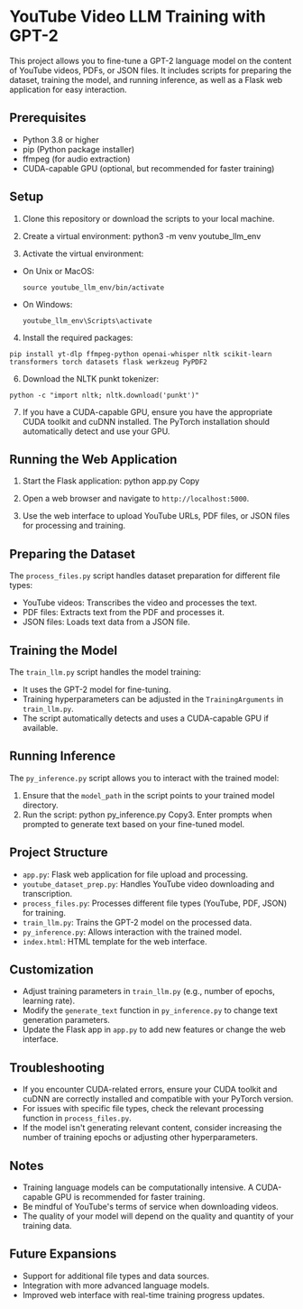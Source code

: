 # YouTube Video LLM Training with GPT-2

This project allows you to fine-tune a GPT-2 language model on the content of YouTube videos, PDFs, or JSON files. It includes scripts for preparing the dataset, training the model, and running inference, as well as a Flask web application for easy interaction.

## Prerequisites

- Python 3.8 or higher
- pip (Python package installer)
- ffmpeg (for audio extraction)
- CUDA-capable GPU (optional, but recommended for faster training)

## Setup

1. Clone this repository or download the scripts to your local machine.

2. Create a virtual environment:
python3 -m venv youtube_llm_env

3. Activate the virtual environment:
- On Unix or MacOS:
  ```
  source youtube_llm_env/bin/activate
  ```
- On Windows:
  ```
  youtube_llm_env\Scripts\activate
  ```

4. Install the required packages:
```
pip install yt-dlp ffmpeg-python openai-whisper nltk scikit-learn transformers torch datasets flask werkzeug PyPDF2
```

6. Download the NLTK punkt tokenizer:
```
python -c "import nltk; nltk.download('punkt')"
```

7. If you have a CUDA-capable GPU, ensure you have the appropriate CUDA toolkit and cuDNN installed. The PyTorch installation should automatically detect and use your GPU.

## Running the Web Application

1. Start the Flask application:
python app.py
Copy
2. Open a web browser and navigate to `http://localhost:5000`.

3. Use the web interface to upload YouTube URLs, PDF files, or JSON files for processing and training.

## Preparing the Dataset

The `process_files.py` script handles dataset preparation for different file types:

- YouTube videos: Transcribes the video and processes the text.
- PDF files: Extracts text from the PDF and processes it.
- JSON files: Loads text data from a JSON file.

## Training the Model

The `train_llm.py` script handles the model training:

- It uses the GPT-2 model for fine-tuning.
- Training hyperparameters can be adjusted in the `TrainingArguments` in `train_llm.py`.
- The script automatically detects and uses a CUDA-capable GPU if available.

## Running Inference

The `py_inference.py` script allows you to interact with the trained model:

1. Ensure that the `model_path` in the script points to your trained model directory.
2. Run the script:
python py_inference.py
Copy3. Enter prompts when prompted to generate text based on your fine-tuned model.

## Project Structure

- `app.py`: Flask web application for file upload and processing.
- `youtube_dataset_prep.py`: Handles YouTube video downloading and transcription.
- `process_files.py`: Processes different file types (YouTube, PDF, JSON) for training.
- `train_llm.py`: Trains the GPT-2 model on the processed data.
- `py_inference.py`: Allows interaction with the trained model.
- `index.html`: HTML template for the web interface.

## Customization

- Adjust training parameters in `train_llm.py` (e.g., number of epochs, learning rate).
- Modify the `generate_text` function in `py_inference.py` to change text generation parameters.
- Update the Flask app in `app.py` to add new features or change the web interface.

## Troubleshooting

- If you encounter CUDA-related errors, ensure your CUDA toolkit and cuDNN are correctly installed and compatible with your PyTorch version.
- For issues with specific file types, check the relevant processing function in `process_files.py`.
- If the model isn't generating relevant content, consider increasing the number of training epochs or adjusting other hyperparameters.

## Notes

- Training language models can be computationally intensive. A CUDA-capable GPU is recommended for faster training.
- Be mindful of YouTube's terms of service when downloading videos.
- The quality of your model will depend on the quality and quantity of your training data.

## Future Expansions

- Support for additional file types and data sources.
- Integration with more advanced language models.
- Improved web interface with real-time training progress updates.
